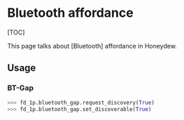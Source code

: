 # Bluetooth affordance

[TOC]

This page talks about [Bluetooth] affordance in Honeydew.

## Usage

### BT-Gap
```python
>>> fd_1p.bluetooth_gap.request_discovery(True)
>>> fd_1p.bluetooth_gap.set_discoverable(True)
```

[BT-Gap]: ../interfaces/affordances/bluetooth/bluetooth_gap.py
